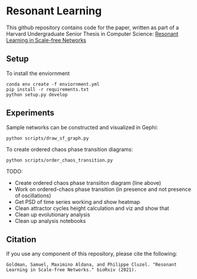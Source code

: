 # Resonant Learning

This github repository contains code for the paper, written as part of a Harvard Undergraduate Senior Thesis in Computer Science:
[Resonant Learning in Scale-free Networks](https://www.biorxiv.org/content/10.1101/2021.11.10.468065v1.full.pdf)

## Setup

To install the enviornment

```
conda env create -f enviornment.yml
pip install -r requirements.txt
python setup.py develop
```

## Experiments

Sample networks can be constructed and visualized in Gephi:

```
python scripts/draw_sf_graph.py
```


To create ordered chaos phase transition diagrams:

```
python scripts/order_chaos_transition.py
```


TODO: 
- Create ordered chaos phase transiiton diagram (line above)
- Work on ordered-chaos phase transition (in presence and not presence of oscillations)
- Get PSD of time series working and show heatmap
- Clean attractor cycles height calculation and viz and show that
- Clean up evolutionary analysis
- Clean up analysis notebooks


## Citation

If you use any component of this repository, please cite the following:

```
Goldman, Samuel, Maximino Aldana, and Philippe Cluzel. "Resonant Learning in Scale-free Networks." bioRxiv (2021).
```
